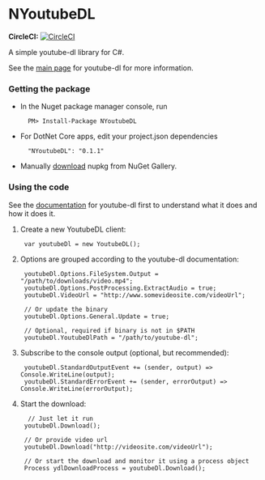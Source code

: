# NYoutubeDL
**CircleCI:** [![CircleCI](https://circleci.com/gh/BrianAllred/NYoutubeDL.svg?style=svg)](https://circleci.com/gh/BrianAllred/NYoutubeDL)

A simple youtube-dl library for C#.

See the [main page](https://rg3.github.io/youtube-dl/) for youtube-dl for more information.

### Getting the package
* In the Nuget package manager console, run

		PM> Install-Package NYoutubeDL

* For DotNet Core apps, edit your project.json dependencies

		"NYoutubeDL": "0.1.1"

* Manually [download](https://www.nuget.org/packages/NYoutubeDL/) nupkg from NuGet Gallery.

### Using the code
See the [documentation](https://github.com/rg3/youtube-dl/blob/master/README.md#readme) for youtube-dl first to understand what it does and how it does it.

1. Create a new YoutubeDL client:

		var youtubeDl = new YoutubeDL();

2. Options are grouped according to the youtube-dl documentation:

		youtubeDl.Options.FileSystem.Output = "/path/to/downloads/video.mp4";
        youtubeDl.Options.PostProcessing.ExtractAudio = true;
        youtubeDl.VideoUrl = "http://www.somevideosite.com/videoUrl";

        // Or update the binary
        youtubeDl.Options.General.Update = true;

		// Optional, required if binary is not in $PATH
		youtubeDl.YoutubeDlPath = "/path/to/youtube-dl";

3. Subscribe to the console output (optional, but recommended):

		youtubeDl.StandardOutputEvent += (sender, output) => Console.WriteLine(output);
		youtubeDl.StandardErrorEvent += (sender, errorOutput) => Console.WriteLine(errorOutput);

4. Start the download:

		 // Just let it run
		youtubeDl.Download();

        // Or provide video url
        youtubeDl.Download("http://videosite.com/videoUrl");
		
		// Or start the download and monitor it using a process object
		Process ydlDownloadProcess = youtubeDl.Download();

